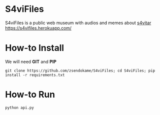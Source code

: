 # S4viFiles
S4viFiles is a public web museum with audios and memes about <a href="https://github.com/s4vitar">s4vitar</a><br>
https://s4vifiles.herokuapp.com/<br>

# How-to Install
We will need **GIT** and **PIP**
```
git clone https://github.com/zsendokame/S4viFiles; cd S4viFiles; pip install -r requirements.txt
```

# How-to Run
```
python api.py
```
